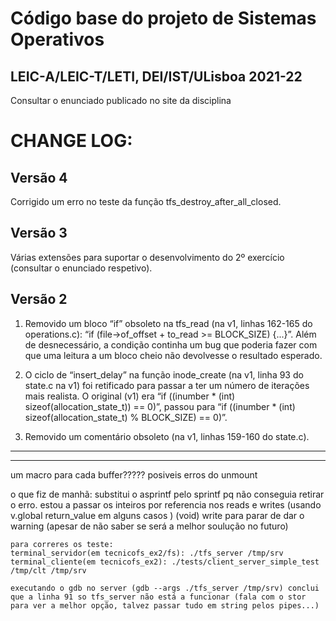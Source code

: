 Código base do projeto de Sistemas Operativos
====================================

LEIC-A/LEIC-T/LETI, DEI/IST/ULisboa 2021-22
---------------------------------------------------------------

Consultar o enunciado publicado no site da disciplina

CHANGE LOG:
============

**Versão 4**
-----------------

Corrigido um erro no teste da função tfs_destroy_after_all_closed.

**Versão 3**
-----------------

Várias extensões para suportar o desenvolvimento do 2º exercício (consultar o enunciado respetivo).

**Versão 2**
-----------------

1. Removido um bloco “if” obsoleto na tfs_read (na v1, linhas 162-165 do operations.c): “if (file->of_offset + to_read >= BLOCK_SIZE) {...}”. Além de desnecessário, a condição continha um bug que poderia fazer com que uma leitura a um bloco cheio não devolvesse o resultado esperado.

2. O ciclo de “insert_delay” na função inode_create (na v1, linha 93 do state.c na v1) foi retificado para passar a ter um número de iterações mais realista.
O original (v1) era “if ((inumber * (int) sizeof(allocation_state_t)) == 0)”, passou para “if ((inumber * (int) sizeof(allocation_state_t) % BLOCK_SIZE) == 0)”.

3. Removido um comentário obsoleto (na v1, linhas 159-160 do state.c).

-----------------
-----------------

um macro para cada buffer?????
posiveis erros do unmount


o que fiz de manhã:
    substitui o asprintf pelo sprintf pq não conseguia retirar o erro.
    estou a passar os inteiros por referencia nos reads e writes (usando v.global return_value em alguns casos )
    (void) write para parar de dar o warning (apesar de não saber se será a melhor soulução no futuro)

    para correres os teste:
    terminal_servidor(em tecnicofs_ex2/fs): ./tfs_server /tmp/srv
    terminal_cliente(em tecnicofs_ex2): ./tests/client_server_simple_test /tmp/clt /tmp/srv
    
    executando o gdb no server (gdb --args ./tfs_server /tmp/srv) conclui que a linha 91 so tfs_server não está a funcionar (fala com o stor para ver a melhor opção, talvez passar tudo em string pelos pipes...)